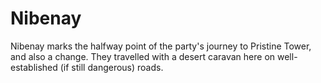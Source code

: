 # Nibenay
Nibenay marks the halfway point of the party's journey to Pristine Tower, and also a change.  They travelled with a desert caravan here on well-established (if still dangerous) roads.  
<!--stackedit_data:
eyJoaXN0b3J5IjpbLTc3MTA2ODg1M119
-->